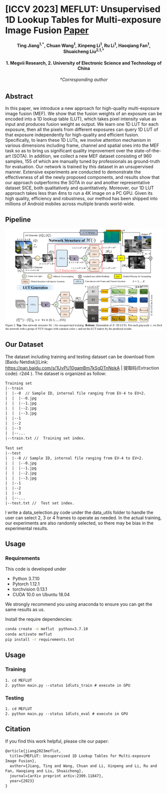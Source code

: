 # [ICCV 2023] MEFLUT: Unsupervised 1D Lookup Tables for Multi-exposure Image Fusion [Paper](https://arxiv.org/abs/2309.11847)

<h4 align="center">Ting Jiang<sup>1,*</sup>, Chuan Wang<sup>1</sup>,  Xinpeng Li<sup>1</sup>,  Ru Li<sup>1</sup>,  Haoqiang Fan<sup>1</sup>,  Shuaicheng Liu<sup>2,1,†</sup></center>
<h4 align="center"> 1. Megvii Research, 2. University of Electronic Science and Technology of China</center>
<h6 align="center"> †Corresponding author</center>


## Abstract

In this paper, we introduce a new approach for high-quality multi-exposure image fusion (MEF). We show that the fusion weights of an exposure can be encoded into a 1D lookup table (LUT), which takes pixel intensity value as input and produces fusion weight as output. We learn one 1D LUT for each exposure, then all the pixels from different exposures can query 1D LUT of that exposure independently for high-quality and efficient fusion. Specifically, to learn these 1D LUTs, we involve attention mechanism in various dimensions including frame, channel and spatial ones into the MEF task so as to bring us significant quality improvement over the state-of-the-art (SOTA). In addition, we collect a new MEF dataset consisting of 960 samples, 155 of which are manually tuned by professionals as ground-truth for evaluation. Our network is trained by this dataset in an unsupervised manner. Extensive experiments are conducted to demonstrate the effectiveness of all the newly proposed components, and results show that our approach outperforms the SOTA in our and another representative dataset SICE, both qualitatively and quantitatively. Moreover, our 1D LUT approach takes less than 4ms to run a 4K image on a PC GPU. Given its high quality, efficiency and robustness, our method has been shipped into millions of Android mobiles across multiple brands world-wide.

## Pipeline

![pipeline](./assets/pipeline.png)

## Our Dataset
The  dataset including training and testing dataset can be download from [Baidu Netdisk](Link: https://pan.baidu.com/s/1UvPU10gamBm7kSgDTnNpkA  | 提取码(Extraction code): r2d4 ). The dataset is organized as follow:

```
Training set
|--train
|  |--0  // Sample ID, internal file ranging from EV-4 to EV+2. 
|  |  |--0.jpg  
|  |  |--1.jpg
|  |  |--2.jpg
|  |  |--3.jpg
|  |--1
|  |--2
|  |--3
|  |--...
|--train.txt //  Training set index.

Test set
|--test
|  |--0 // Sample ID, internal file ranging from EV-4 to EV+2. 
|  |  |--0.jpg  
|  |  |--1.jpg
|  |  |--2.jpg
|  |  |--3.jpg
|  |--1
|  |--2
|  |--3
|  |--...
|--test.txt //  Test set index.
```
I write a data_selection.py code under the data_utils folder to handle the user can select 2, 3 or 4 frames to operate as needed. In the actual training, our experiments are also randomly selected, so there may be bias in the experimental results.

## Usage
### Requirements

This code is developed under 

* Python 3.7.10
* Pytorch 1.12.1
* torchvision 0.13.1
* CUDA 10.0 on Ubuntu 18.04

We strongly recommend you using anaconda to ensure you can get the same results as us. 

Install the require dependencies:

```bash
conda create -n meflut  python=3.7.10
conda activate meflut
pip install -r requirements.txt
```

## Usage
### Training
```
1. cd MEFLUT
2. python main.py --status 1dluts_train # execute in GPU
```

### Testing
```
1. cd MEFLUT
2. python main.py --status 1dluts_eval # execute in GPU
```
## Citation

If you find this work helpful, please cite our paper:

```
@article{jiang2023meflut,
  title={MEFLUT: Unsupervised 1D Lookup Tables for Multi-exposure Image Fusion},
  author={Jiang, Ting and Wang, Chuan and Li, Xinpeng and Li, Ru and Fan, Haoqiang and Liu, Shuaicheng},
  journal={arXiv preprint arXiv:2309.11847},
  year={2023}
}
``` 
